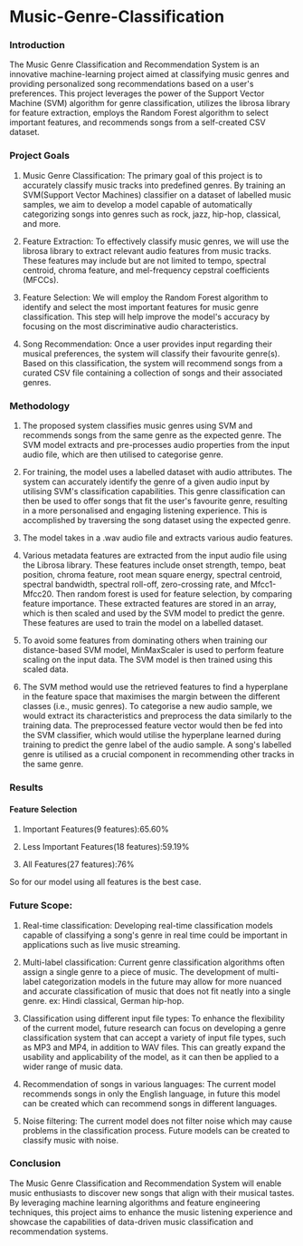 # Music-Genre-Classification
### Introduction
The Music Genre Classification and Recommendation System is an innovative machine-learning project aimed at classifying music genres and providing personalized song recommendations based on a user's preferences. This project leverages the power of the Support Vector Machine (SVM) algorithm for genre classification, utilizes the librosa library for feature extraction, employs the Random Forest algorithm to select important features, and recommends songs from a self-created CSV dataset.

### Project Goals
1. Music Genre Classification: The primary goal of this project is to accurately classify music tracks into predefined genres. By training an SVM(Support Vector Machines) classifier on a dataset of labelled music samples, we aim to develop a model capable of automatically categorizing songs into genres such as rock, jazz, hip-hop, classical, and more.

2. Feature Extraction: To effectively classify music genres, we will use the librosa library to extract relevant audio features from music tracks. These features may include but are not limited to tempo, spectral centroid, chroma feature, and mel-frequency cepstral coefficients (MFCCs).

3. Feature Selection: We will employ the Random Forest algorithm to identify and select the most important features for music genre classification. This step will help improve the model's accuracy by focusing on the most discriminative audio characteristics.

4. Song Recommendation: Once a user provides input regarding their musical preferences, the system will classify their favourite genre(s). Based on this classification, the system will recommend songs from a curated CSV file containing a collection of songs and their associated genres.
   
### Methodology
1. The proposed system classifies music genres using SVM and recommends songs from the same genre as the expected genre. The SVM model extracts and pre-processes audio properties from the input audio file, which are then utilised to categorise genre.
   
2. For training, the model uses a labelled dataset with audio attributes. The system can accurately identify the genre of a given audio input by utilising SVM's classification capabilities. This genre classification can then be used to offer songs that fit the user's favourite genre, resulting in a more personalised and engaging listening experience. This is accomplished by traversing the song dataset using the expected genre.
   
3. The model takes in a .wav audio file and extracts various audio features.

4. Various metadata features are extracted from the input audio file using the Librosa library. These features include onset strength, tempo, beat position, chroma feature, root mean square energy, spectral centroid, spectral bandwidth, spectral roll-off, zero-crossing rate, and Mfcc1-Mfcc20. Then random forest is used for feature selection, by comparing feature importance. These extracted features are stored in an array, which is then scaled and used by the SVM model to predict the genre.
These features are used to train the model on a labelled dataset.

5. To avoid some features from dominating others when training our distance-based SVM model, MinMaxScaler is used to perform feature scaling on the input data. The SVM model is then trained using this scaled data.
  
6. The SVM method would use the retrieved features to find a hyperplane in the feature space that maximises the margin between the different classes (i.e., music genres). To categorise a new audio sample, we would extract its characteristics and preprocess the data similarly to the training data. The preprocessed feature vector would then be fed into the SVM classifier, which would utilise the hyperplane learned during training to predict the genre label of the audio sample. A song's labelled genre is utilised as a crucial component in recommending other tracks in the same genre.
   
### Results
#### Feature Selection
1. Important Features(9 features):65.60%
   
2. Less Important Features(18 features):59.19%

3. All Features(27 features):76%
   
So for our model using all features is the best case.

### Future Scope:

1. Real-time classification: Developing real-time classification models capable of classifying a song's genre in real time could be important in applications such as live music streaming.
   
2. Multi-label classification: Current genre classification algorithms often assign a single genre to a piece of music. The development of multi-label categorization models in the future may allow for more nuanced and accurate classification of music that does not fit neatly into a single genre. ex: Hindi classical, German hip-hop.
   
3. Classification using different input file types: To enhance the flexibility of the current model, future research can focus on developing a genre classification system that can accept a variety of input file types, such as MP3 and MP4, in addition to WAV files. This can greatly expand the usability and applicability of the model, as it can then be applied to a wider range of music data.
   
4. Recommendation of songs in various languages: The current model recommends songs in only the English language, in future this model can be created which can recommend songs in different languages.
   
5. Noise filtering: The current model does not filter noise which may cause problems in the classification process. Future models can be created to classify music with noise.

### Conclusion
The Music Genre Classification and Recommendation System will enable music enthusiasts to discover new songs that align with their musical tastes. By leveraging machine learning algorithms and feature engineering techniques, this project aims to enhance the music listening experience and showcase the capabilities of data-driven music classification and recommendation systems.
